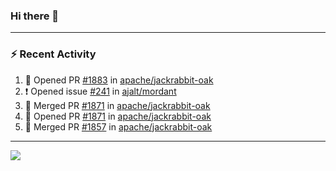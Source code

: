 ### Hi there 👋

---

### :zap: Recent Activity

<!--START_SECTION:activity-->
1. 💪 Opened PR [#1883](https://github.com/apache/jackrabbit-oak/pull/1883) in [apache/jackrabbit-oak](https://github.com/apache/jackrabbit-oak)
2. ❗ Opened issue [#241](https://github.com/ajalt/mordant/issues/241) in [ajalt/mordant](https://github.com/ajalt/mordant)
3. 🎉 Merged PR [#1871](https://github.com/apache/jackrabbit-oak/pull/1871) in [apache/jackrabbit-oak](https://github.com/apache/jackrabbit-oak)
4. 💪 Opened PR [#1871](https://github.com/apache/jackrabbit-oak/pull/1871) in [apache/jackrabbit-oak](https://github.com/apache/jackrabbit-oak)
5. 🎉 Merged PR [#1857](https://github.com/apache/jackrabbit-oak/pull/1857) in [apache/jackrabbit-oak](https://github.com/apache/jackrabbit-oak)
<!--END_SECTION:activity-->

---

<!--
**fabriziofortino/fabriziofortino** is a ✨ _special_ ✨ repository because its `README.md` (this file) appears on your GitHub profile.

Here are some ideas to get you started:

- 🔭 I’m currently working on ...
- 🌱 I’m currently learning ...
- 👯 I’m looking to collaborate on ...
- 🤔 I’m looking for help with ...
- 💬 Ask me about ...
- 📫 How to reach me: ...
- 😄 Pronouns: ...
- ⚡ Fun fact: ...
-->
![](https://komarev.com/ghpvc/?username=fabriziofortino)
